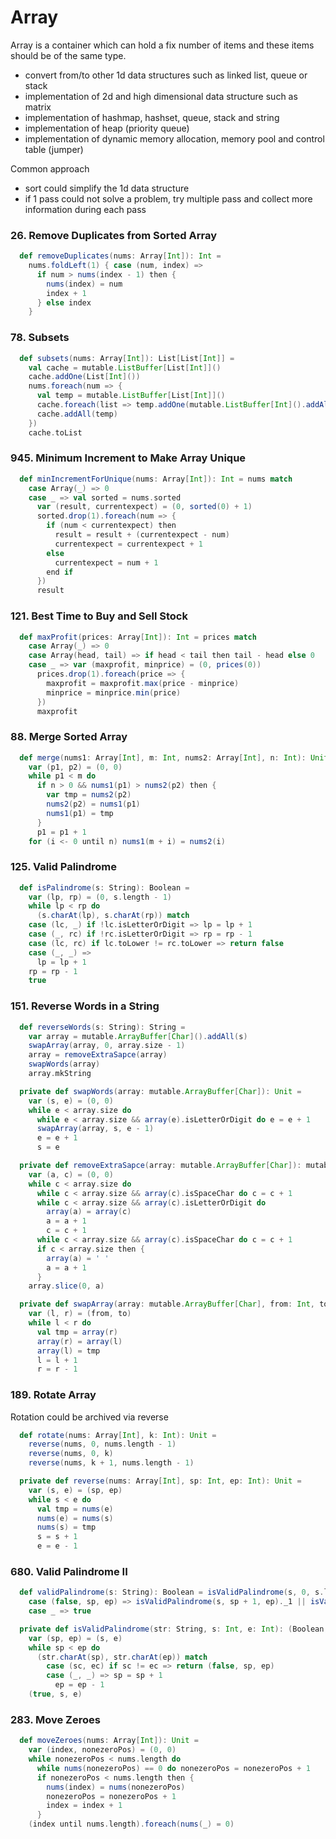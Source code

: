 # Array
Array is a container which can hold a fix number of items and these items should be of the same type.
* convert from/to other 1d data structures such as linked list, queue or stack
* implementation of 2d and high dimensional data structure such as matrix
* implementation of hashmap, hashset, queue, stack and string
* implementation of heap (priority queue) 
* implementation of dynamic memory allocation, memory pool and control table (jumper)

Common approach
* sort could simplify the 1d data structure  
* if 1 pass could not solve a problem, try multiple pass and collect more information during each pass

### 26. Remove Duplicates from Sorted Array
```scala
  def removeDuplicates(nums: Array[Int]): Int =
    nums.foldLeft(1) { case (num, index) =>
      if num > nums(index - 1) then {
        nums(index) = num
        index + 1
      } else index
    }
```
### 78. Subsets
```scala
  def subsets(nums: Array[Int]): List[List[Int]] =
    val cache = mutable.ListBuffer[List[Int]]()
    cache.addOne(List[Int]())
    nums.foreach(num => {
      val temp = mutable.ListBuffer[List[Int]]()
      cache.foreach(list => temp.addOne(mutable.ListBuffer[Int]().addAll(list).addOne(num).toList))
      cache.addAll(temp)
    })
    cache.toList
```

### 945. Minimum Increment to Make Array Unique
```scala
  def minIncrementForUnique(nums: Array[Int]): Int = nums match
    case Array(_) => 0
    case _ => val sorted = nums.sorted
      var (result, currentexpect) = (0, sorted(0) + 1)
      sorted.drop(1).foreach(num => {
        if (num < currentexpect) then
          result = result + (currentexpect - num)
          currentexpect = currentexpect + 1
        else
          currentexpect = num + 1
        end if
      })
      result
```

### 121. Best Time to Buy and Sell Stock
```scala
  def maxProfit(prices: Array[Int]): Int = prices match
    case Array(_) => 0
    case Array(head, tail) => if head < tail then tail - head else 0
    case _ => var (maxprofit, minprice) = (0, prices(0))
      prices.drop(1).foreach(price => {
        maxprofit = maxprofit.max(price - minprice)
        minprice = minprice.min(price)
      })
      maxprofit
```
### 88. Merge Sorted Array
```scala
  def merge(nums1: Array[Int], m: Int, nums2: Array[Int], n: Int): Unit =
    var (p1, p2) = (0, 0)
    while p1 < m do
      if n > 0 && nums1(p1) > nums2(p2) then {
        var tmp = nums2(p2)
        nums2(p2) = nums1(p1)
        nums1(p1) = tmp
      }
      p1 = p1 + 1
    for (i <- 0 until n) nums1(m + i) = nums2(i)
```

### 125. Valid Palindrome
```scala
  def isPalindrome(s: String): Boolean =
    var (lp, rp) = (0, s.length - 1)
    while lp < rp do
      (s.charAt(lp), s.charAt(rp)) match
    case (lc, _) if !lc.isLetterOrDigit => lp = lp + 1
    case (_, rc) if !rc.isLetterOrDigit => rp = rp - 1
    case (lc, rc) if lc.toLower != rc.toLower => return false
    case (_, _) =>
      lp = lp + 1
    rp = rp - 1
    true
```

### 151. Reverse Words in a String
```scala
  def reverseWords(s: String): String =
    var array = mutable.ArrayBuffer[Char]().addAll(s)
    swapArray(array, 0, array.size - 1)
    array = removeExtraSapce(array)
    swapWords(array)
    array.mkString

  private def swapWords(array: mutable.ArrayBuffer[Char]): Unit =
    var (s, e) = (0, 0)
    while e < array.size do
      while e < array.size && array(e).isLetterOrDigit do e = e + 1
      swapArray(array, s, e - 1)
      e = e + 1
      s = e

  private def removeExtraSapce(array: mutable.ArrayBuffer[Char]): mutable.ArrayBuffer[Char] =
    var (a, c) = (0, 0)
    while c < array.size do
      while c < array.size && array(c).isSpaceChar do c = c + 1
      while c < array.size && array(c).isLetterOrDigit do
        array(a) = array(c)
        a = a + 1
        c = c + 1
      while c < array.size && array(c).isSpaceChar do c = c + 1
      if c < array.size then {
        array(a) = ' '
        a = a + 1
      }
    array.slice(0, a)

  private def swapArray(array: mutable.ArrayBuffer[Char], from: Int, to: Int): Unit =
    var (l, r) = (from, to)
    while l < r do
      val tmp = array(r)
      array(r) = array(l)
      array(l) = tmp
      l = l + 1
      r = r - 1
```

### 189. Rotate Array
Rotation could be archived via reverse
```scala
  def rotate(nums: Array[Int], k: Int): Unit =
    reverse(nums, 0, nums.length - 1)
    reverse(nums, 0, k)
    reverse(nums, k + 1, nums.length - 1)

  private def reverse(nums: Array[Int], sp: Int, ep: Int): Unit =
    var (s, e) = (sp, ep)
    while s < e do
      val tmp = nums(e)
      nums(e) = nums(s)
      nums(s) = tmp
      s = s + 1
      e = e - 1
```

### 680. Valid Palindrome II
```scala
  def validPalindrome(s: String): Boolean = isValidPalindrome(s, 0, s.length - 1) match
    case (false, sp, ep) => isValidPalindrome(s, sp + 1, ep)._1 || isValidPalindrome(s, sp, ep - 1)._1
    case _ => true

  private def isValidPalindrome(str: String, s: Int, e: Int): (Boolean, Int, Int) =
    var (sp, ep) = (s, e)
    while sp < ep do
      (str.charAt(sp), str.charAt(ep)) match
        case (sc, ec) if sc != ec => return (false, sp, ep)
        case (_, _) => sp = sp + 1
          ep = ep - 1
    (true, s, e)
```

### 283. Move Zeroes
```scala
  def moveZeroes(nums: Array[Int]): Unit =
    var (index, nonezeroPos) = (0, 0)
    while nonezeroPos < nums.length do
      while nums(nonezeroPos) == 0 do nonezeroPos = nonezeroPos + 1
      if nonezeroPos < nums.length then {
        nums(index) = nums(nonezeroPos)
        nonezeroPos = nonezeroPos + 1
        index = index + 1
      }
    (index until nums.length).foreach(nums(_) = 0)
```